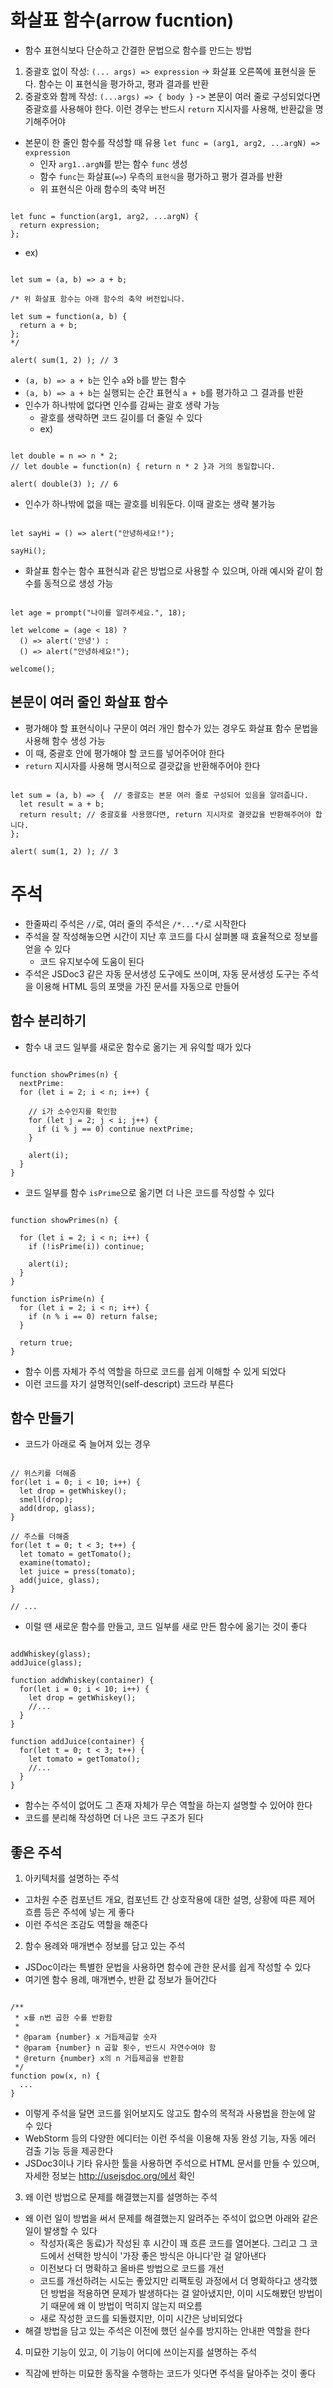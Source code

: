 # 화살표 함수(arrow fucntion)
- 함수 표현식보다 단순하고 간결한 문법으로 함수를 만드는 방법
1. 중괄호 없이 작성: `(... args) => expression` -> 화살표 오른쪽에 표현식을 둔다. 함수는 이 표현식을 평가하고, 평과 결과를 반환
2. 중괄호와 함께 작성: `(...args) => { body }` -> 본문이 여러 줄로 구성되었다면 중괄호를 사용해야 한다. 이런 경우는 반드시 `return` 지시자를 사용해, 반환값을 명기해주어야 
- 본문이 한 줄인 함수를 작성할 때 유용
`let func = (arg1, arg2, ...argN) => expression`
  - 인자 `arg1..argN`를 받는 함수 `func` 생성
  - 함수 `func`는 화살표(`=>`) 우측의 `표현식`을 평가하고 평가 결과를 반환
  - 위 표현식은 아래 함수의 축약 버전
<pre><code>
let func = function(arg1, arg2, ...argN) {
  return expression;
};
</code></pre>
- ex)
<pre><code>
let sum = (a, b) => a + b;

/* 위 화살표 함수는 아래 함수의 축약 버전입니다.

let sum = function(a, b) {
  return a + b;
};
*/

alert( sum(1, 2) ); // 3
</code></pre>
- `(a, b) => a + b`는 인수 `a`와 `b`를 받는 함수
- `(a, b) => a + b`는 실행되는 순간 표현식 `a + b`를 평가하고 그 결과를 반환
- 인수가 하나밖에 없다면 인수를 감싸는 괄호 생략 가능
  - 괄호를 생략하면 코드 길이를 더 줄일 수 있다
  - ex)
<pre><code>
let double = n => n * 2;
// let double = function(n) { return n * 2 }과 거의 동일합니다.

alert( double(3) ); // 6
</code></pre>
- 인수가 하나밖에 없을 때는 괄호를 비워둔다. 이때 괄호는 생략 불가능
<pre><code>
let sayHi = () => alert("안녕하세요!");

sayHi();
</code></pre>
- 화살표 함수는 함수 표현식과 같은 방법으로 사용할 수 있으며, 아래 예시와 같이 함수를 동적으로 생성 가능
<pre><code>
let age = prompt("나이를 알려주세요.", 18);

let welcome = (age < 18) ?
  () => alert('안녕') :
  () => alert("안녕하세요!");

welcome();
</pre></code>

## 본문이 여러 줄인 화살표 함수
- 평가해야 할 표현식이나 구문이 여러 개인 함수가 있는 경우도 화살표 함수 문법을 사용해 함수 생성 가능
- 이 때, 중괄호 안에 평가해야 할 코드를 넣어주어야 한다
- `return` 지시자를 사용해 명시적으로 결괏값을 반환해주어야 한다
<pre><code>
let sum = (a, b) => {  // 중괄호는 본문 여러 줄로 구성되어 있음을 알려줍니다.
  let result = a + b;
  return result; // 중괄호를 사용했다면, return 지시자로 결괏값을 반환해주어야 합니다.
};

alert( sum(1, 2) ); // 3
</code></pre>



# 주석
- 한줄짜리 주석은 `//`로, 여러 줄의 주석은 `/*...*/`로 시작한다
- 주석을 잘 작성해놓으면 시간이 지난 후 코드를 다시 살펴볼 때 효율적으로 정보를 얻을 수 있다
  - 코드 유지보수에 도움이 된다
- 주석은 JSDoc3 같은 자동 문서생성 도구에도 쓰이며, 자동 문서생성 도구는 주석을 이용해 HTML 등의 포맷을 가진 문서를 자동으로 만들어

## 함수 분리하기
- 함수 내 코드 일부를 새로운 함수로 옮기는 게 유익할 때가 있다
<pre><code>
function showPrimes(n) {
  nextPrime:
  for (let i = 2; i < n; i++) {

    // i가 소수인지를 확인함
    for (let j = 2; j < i; j++) {
      if (i % j == 0) continue nextPrime;
    }

    alert(i);
  }
}
</code></pre>
- 코드 일부를 함수 `isPrime`으로 옮기면 더 나은 코드를 작성할 수 있다
<pre><code>
function showPrimes(n) {

  for (let i = 2; i < n; i++) {
    if (!isPrime(i)) continue;

    alert(i);
  }
}

function isPrime(n) {
  for (let i = 2; i < n; i++) {
    if (n % i == 0) return false;
  }

  return true;
}
</code></pre>
- 함수 이름 자체가 주석 역할을 하므로 코드를 쉽게 이해할 수 있게 되었다
- 이런 코드를 자기 설명적인(self-descript) 코드라 부른다

## 함수 만들기
- 코드가 아래로 죽 늘어져 있는 경우
<pre><code>
// 위스키를 더해줌
for(let i = 0; i < 10; i++) {
  let drop = getWhiskey();
  smell(drop);
  add(drop, glass);
}

// 주스를 더해줌
for(let t = 0; t < 3; t++) {
  let tomato = getTomato();
  examine(tomato);
  let juice = press(tomato);
  add(juice, glass);
}

// ...
</code></pre>

- 이럴 땐 새로운 함수를 만들고, 코드 일부를 새로 만든 함수에 옮기는 것이 좋다
<pre><code>
addWhiskey(glass);
addJuice(glass);

function addWhiskey(container) {
  for(let i = 0; i < 10; i++) {
    let drop = getWhiskey();
    //...
  }
}

function addJuice(container) {
  for(let t = 0; t < 3; t++) {
    let tomato = getTomato();
    //...
  }
}
</code></pre>

- 함수는 주석이 없어도 그 존재 자체가 무슨 역할을 하는지 설명할 수 있어야 한다
- 코드를 분리해 작성하면 더 나은 코드 구조가 된다

## 좋은 주석
1. 아키텍처를 설명하는 주석
- 고차원 수준 컴포넌트 개요, 컴포넌트 간 상호작용에 대한 설명, 상황에 따른 제어 흐름 등은 주석에 넣는 게 좋다
- 이런 주석은 조감도 역할을 해준다
2. 함수 용례와 매개변수 정보를 담고 있는 주석
- JSDoc이라는 특별한 문법을 사용하면 함수에 관한 문서를 쉽게 작성할 수 있다
- 여기엔 함수 용례, 매개변수, 반환 값 정보가 들어간다
<pre><code>
/**
 * x를 n번 곱한 수를 반환함
 *
 * @param {number} x 거듭제곱할 숫자
 * @param {number} n 곱할 횟수, 반드시 자연수여야 함
 * @return {number} x의 n 거듭제곱을 반환함
 */
function pow(x, n) {
  ...
}
</code></pre>
- 이렇게 주석을 달면 코드를 읽어보지도 않고도 함수의 목적과 사용법을 한눈에 알 수 있다
- WebStorm 등의 다양한 에디터는 이런 주석을 이용해 자동 완성 기능, 자동 에러 검출 기능 등을 제공한다
- JSDoc3이나 기타 유사한 툴을 사용하면 주석으로 HTML 문서를 만들 수 있으며, 자세한 정보는 http://usejsdoc.org/에서 확인
3. 왜 이런 방법으로 문제를 해결했는지를 설명하는 주석
- 왜 이런 일이 방법을 써서 문제를 해결했는지 알려주는 주석이 없으면 아래와 같은 일이 발생할 수 있다
  - 작성자(혹은 동료)가 작성된 후 시간이 꽤 흐른 코드를 열어본다. 그리고 그 코드에서 선택한 방식이 '가장 좋은 방식은 아니다'란 걸 알아낸다
  - 이전보다 더 명확하고 올바른 방법으로 코드를 개선
  - 코드를 개선하려는 시도는 좋았지만 리팩토링 과정에서 더 명확하다고 생각했던 방법을 적용하면 문제가 발생하다는 걸 알아냈지만, 이미 시도해봤던 방법이기 때문에 왜 이 방법이 먹히지 않는지 떠오름
  - 새로 작성한 코드를 되돌렸지만, 이미 시간은 낭비되었다
- 해결 방법을 담고 있는 주석은 이전에 했던 실수를 방지하는 안내판 역할을 한다
4. 미묘한 기능이 있고, 이 기능이 어디에 쓰이는지를 설명하는 주석
- 직감에 반하는 미묘한 동작을 수행하는 코드가 잇다면 주석을 달아주는 것이 좋다























